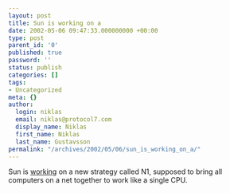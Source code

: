 ```yaml
---
layout: post
title: Sun is working on a
date: 2002-05-06 09:47:33.000000000 +00:00
type: post
parent_id: '0'
published: true
password: ''
status: publish
categories: []
tags:
- Uncategorized
meta: {}
author:
  login: niklas
  email: niklas@protocol7.com
  display_name: Niklas
  first_name: Niklas
  last_name: Gustavsson
permalink: "/archives/2002/05/06/sun_is_working_on_a/"
---
```

Sun is [working](http://www.nytimes.com/2002/05/03/technology/03SUN.html?ex=1021003200&en=55dd67dffb97a5f5&ei=5007&partner=USERLAND) on a new strategy called N1, supposed to bring all computers on a net together to work like a single CPU.

